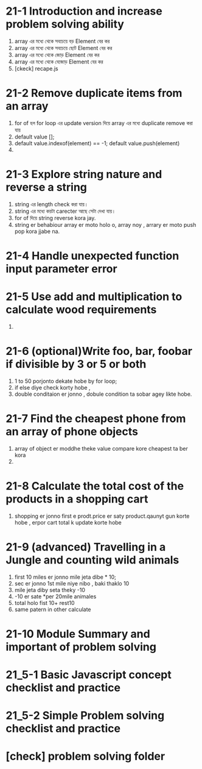 # 21-1 Introduction and increase problem solving ability
1. array এর মধ্যে থেকে সবচেয়ে বড় Element  বের কর
2. array এর মধ্যে থেকে সবচেয়ে ছোট Element  বের কর  
3. array এর মধ্যে থেকে জোড় Element  বের কর  
4. array এর মধ্যে থেকে বেজোড় Element  বের কর   
5. [ckeck] recape.js

# 21-2 Remove duplicate items from an array
1. for of হল for loop এর update version দিয়ে array এর মধ্যে duplicate remove করা যায়
2. default value [];
3. default value.indexof(element) == -1; default value.push(element)
4. 
# 21-3 Explore string nature and reverse a string
1. string  এর length check করা যায়।
2. string এর মধ্যে কয়টা carecter আছে সেটা দেখা যায়।
3. for of দিয়ে string reverse kora jay. 
4. string er behabiour array er moto holo o, array noy , arrary er moto push pop kora jjabe na.

# 21-4 Handle unexpected function input parameter error

# 21-5 Use add and multiplication to calculate wood requirements
1. 
# 21-6 (optional)Write foo, bar, foobar if divisible by 3 or 5 or both
1. 1 to 50 porjonto dekate hobe by for loop;
2. if else diye check korty hobe  , 
3. double conditaion er jonno , dobule condition  ta sobar agey likte hobe. 

# 21-7 Find the cheapest phone from an array of phone objects
1. array of object er moddhe theke value compare kore cheapest ta ber kora 
2. 
# 21-8 Calculate the total cost of the products in a shopping cart
1. shopping er jonno first e prodt.price er saty product.qaunyt gun korte hobe , erpor cart total k update korte hobe

# 21-9 (advanced) Travelling in a Jungle and counting wild animals
1. first 10 miles er jonno mile jeta dibe * 10;
2. sec er jonno 1st mile niye nibo , baki thaklo 10
3. mile jeta diby seta theky -10
4. -10 er sate *per 20mile animales
5. total holo fist 10+ rest10
6. same patern in other calculate 
# 21-10 Module Summary and important of problem solving



# 21_5-1 Basic Javascript concept checklist and practice
# 21_5-2 Simple Problem solving checklist and practice
# [check] problem solving folder


























